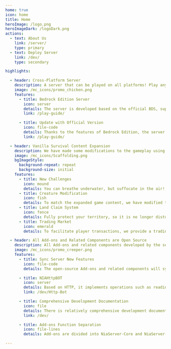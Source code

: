 ```yaml
---
home: true
icon: home
title: Home
heroImage: /logo.png
heroImageDark: /logoDark.png
actions:
  - text: About Us
    link: /server/
    type: primary
  - text: Deploy Server
    link: /dev/
    type: secondary

highlights:

  - header: Cross-Platform Server
    description: A server that can be played on all platforms! Play anytime, anywhere!
    image: /mc_icons/promo_chicken.png
    features:
      - title: Bedrock Edition Server
        icon: server
        details: The server is developed based on the official BDS, supporting play on platforms where Minecraft Bedrock (Bedrock Edition) can be downloaded, such as Android, iOS, Windows, etc.
        link: /play-guide/

      - title: Update with Official Version
        icon: file-code
        details: Thanks to the features of Bedrock Edition, the server updates with the official version, providing you with the latest gaming experience at any time.
        link: /play-guide/

  - header: Vanilla Survival Content Expansion
    description: We have made some modifications to the gameplay using official Add-ons based on vanilla survival, making your survival experience richer!
    image: /mc_icons/Scaffolding.png
    bgImageStyle:
      background-repeat: repeat
      background-size: initial
    features:
      - title: New Challenges
        icon: mound
        details: You can breathe underwater, but suffocate in the air! Are you ready for such a challenge?
      - title: Creature Modification
        icon: fish
        details: To match the expanded game content, we have modified the behavior of some creatures.
      - title: Land Claim System
        icon: fence
        details: Fully protect your territory, so it is no longer disturbed by the outside world.
      - title: Trading Market
        icon: emerald
        details: To facilitate player transactions, we provide a trading market, making it easier for you to trade.

  - header: All Add-ons and Related Components are Open Source
    description: All Add-ons and related components developed by the server are open source, allowing you to set up your own server according to your needs!
    image: /mc_icons/promo_creeper.png
    features:
      - title: Sync Server New Features
        icon: file-code
        details: The open-source Add-ons and related components will sync with the server's new features and update with the official version, providing you with the latest gaming experience.

      - title: NIAHttpBOT
        icon: server
        details: Based on HTTP, it implements operations such as reading and writing files, giving the original script-api more capabilities.
        link: /dev/Http-Bot

      - title: Comprehensive Development Documentation
        icon: file
        details: There is relatively comprehensive development documentation here to help you quickly get started and understand how to use our open-source projects.
        link: /dev/

      - title: Add-ons Function Separation
        icon: file-lines
        details: Add-ons are divided into NiaServer-Core and NiaServer-ExtraFeatures, allowing you to selectively use them according to your needs.

---
```


